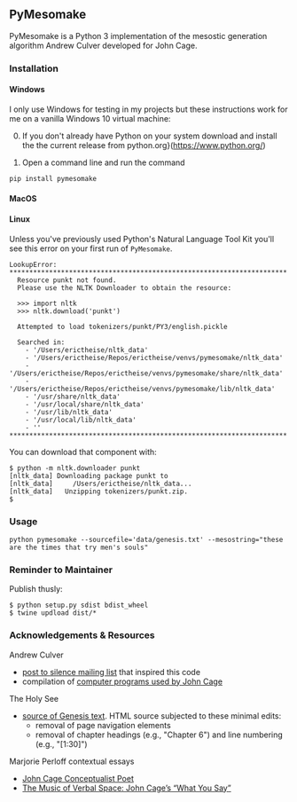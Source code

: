 ## PyMesomake

PyMesomake is a Python 3 implementation of the mesostic generation algorithm Andrew Culver developed for John Cage.


### Installation

#### Windows

I only use Windows for testing in my projects but these instructions work for me on a vanilla Windows 10 virtual machine:

0. If you don't already have Python on your system download and install the the current release from python.org}(https://www.python.org/)

1. Open a command line and run the command

```python
pip install pymesomake
```

#### MacOS



#### Linux






Unless you've previously used Python's Natural Language Tool Kit you'll see this error on your first run of `PyMesomake`.

```
LookupError: 
**********************************************************************
  Resource punkt not found.
  Please use the NLTK Downloader to obtain the resource:

  >>> import nltk
  >>> nltk.download('punkt')
  
  Attempted to load tokenizers/punkt/PY3/english.pickle

  Searched in:
    - '/Users/erictheise/nltk_data'
    - '/Users/erictheise/Repos/erictheise/venvs/pymesomake/nltk_data'
    - '/Users/erictheise/Repos/erictheise/venvs/pymesomake/share/nltk_data'
    - '/Users/erictheise/Repos/erictheise/venvs/pymesomake/lib/nltk_data'
    - '/usr/share/nltk_data'
    - '/usr/local/share/nltk_data'
    - '/usr/lib/nltk_data'
    - '/usr/local/lib/nltk_data'
    - ''
**********************************************************************
```
You can download that component with:
```
$ python -m nltk.downloader punkt
[nltk_data] Downloading package punkt to
[nltk_data]     /Users/erictheise/nltk_data...
[nltk_data]   Unzipping tokenizers/punkt.zip.
$
```
### Usage

```
python pymesomake --sourcefile='data/genesis.txt' --mesostring="these are the times that try men's souls"
```


### Reminder to Maintainer

Publish thusly:

```
$ python setup.py sdist bdist_wheel
$ twine updload dist/*
```

### Acknowledgements & Resources

Andrew Culver

* [post to silence mailing list](https://lists.virginia.edu/sympa/arc/silence/2019-01/msg00013.html) that inspired this code
* compilation of [computer programs used by John Cage](http://www.anarchicharmony.org/People/Culver/CagePrograms.html)
  
The Holy See

* [source of Genesis text](http://www.vatican.va/archive/bible/genesis/documents/bible_genesis_en.html). HTML source subjected to these minimal edits:
    * removal of page navigation elements
    * removal of chapter headings (e.g., "Chapter 6") and line numbering (e.g., "[1:30]")
    
    
Marjorie Perloff contextual essays

* [John Cage Conceptualist Poet](http://thebatterseareview.com/critical-prose/116-john-cage-conceptualist-poet)
* [The Music of Verbal Space: John Cage’s “What You Say”](http://marjorieperloff.com/essays/cage-verbal-space/)
